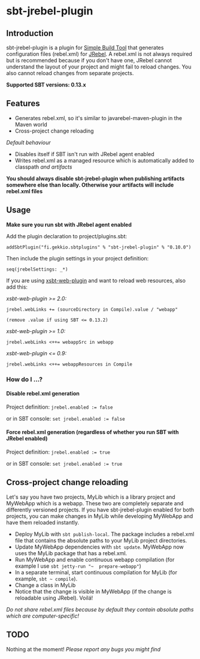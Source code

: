 sbt-jrebel-plugin
=================

## Introduction

sbt-jrebel-plugin is a plugin for [Simple Build Tool](http://www.scala-sbt.org) that generates configuration files (rebel.xml) for [JRebel](http://www.zeroturnaround.com/jrebel/). A rebel.xml is not always required but is recommended because if you don't have one, JRebel cannot understand the layout of your project and might fail to reload changes. You also cannot reload changes from separate projects.

**Supported SBT versions: 0.13.x**

## Features

+ Generates rebel.xml, so it's similar to javarebel-maven-plugin in the Maven world
+ Cross-project change reloading

_Default behaviour_

+ Disables itself if SBT isn't run with JRebel agent enabled
+ Writes rebel.xml as a managed resource which is automatically added to classpath *and artifacts*

__You should always disable sbt-jrebel-plugin when publishing artifacts somewhere else than locally. Otherwise your artifacts will include rebel.xml files__

## Usage

**Make sure you run sbt with JRebel agent enabled**

Add the plugin declaration to project/plugins.sbt:

	addSbtPlugin("fi.gekkio.sbtplugins" % "sbt-jrebel-plugin" % "0.10.0")

Then include the plugin settings in your project definition:

	seq(jrebelSettings: _*)

If you are using [xsbt-web-plugin](https://github.com/earldouglas/xsbt-web-plugin) and want to reload web resources, also add this:

*xsbt-web-plugin >= 2.0:*

	jrebel.webLinks += (sourceDirectory in Compile).value / "webapp"

	(remove .value if using SBT <= 0.13.2)

*xsbt-web-plugin >= 1.0:*

	jrebel.webLinks <++= webappSrc in webapp

*xsbt-web-plugin <= 0.9:*

	jrebel.webLinks <++= webappResources in Compile

### How do I ...?

#### Disable rebel.xml generation

Project definition:
`jrebel.enabled := false`

or in SBT console:
`set jrebel.enabled := false`

#### Force rebel.xml generation (regardless of whether you run SBT with JRebel enabled)

Project definition:
`jrebel.enabled := true`

or in SBT console:
`set jrebel.enabled := true`

## Cross-project change reloading

Let's say you have two projects, MyLib which is a library project and MyWebApp which is a webapp. These two are completely separate and differently versioned projects. If you have sbt-jrebel-plugin enabled for both projects, you can make changes in MyLib while developing MyWebApp and have them reloaded instantly.

+ Deploy MyLib with `sbt publish-local`. The package includes a rebel.xml file that contains the absolute paths to your MyLib project directories.
+ Update MyWebApp dependencies with `sbt update`. MyWebApp now uses the MyLib package that has a rebel.xml.
+ Run MyWebApp and enable continuous webapp compilation (for example I use `sbt jetty-run "~  prepare-webapp"`)
+ In a separate terminal, start continuous compilation for MyLib (for example, `sbt ~ compile`).
+ Change a class in MyLib
+ Notice that the change is visible in MyWebApp (if the change is reloadable using JRebel). Voilá!

*Do not share rebel.xml files because by default they contain absolute paths which are computer-specific!*

## TODO

Nothing at the moment! _Please report any bugs you might find_
